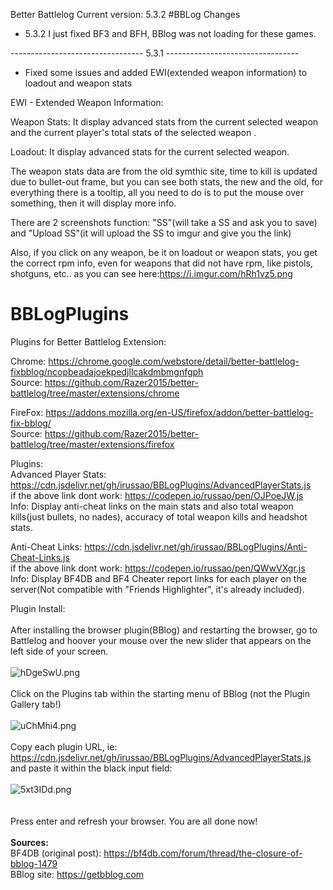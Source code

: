 Better Battlelog Current version: 5.3.2
#BBLog Changes

- 5.3.2 I just fixed BF3 and BFH, BBlog was not loading for these games.

--------------------------------- 5.3.1 ---------------------------------
- Fixed some issues and added EWI(extended weapon information) to loadout and weapon stats

EWI - Extended Weapon Information:

Weapon Stats: It display advanced stats from the current selected weapon and the current player's total stats of the selected weapon .

Loadout: It display advanced stats for the current selected weapon.

The weapon stats data are from the old symthic site, time to kill is updated due to bullet-out frame, but you can see both stats, the new and the old, for everything there is a tooltip, all you need to do is to put the mouse over something, then it will display more info.

There are 2 screenshots function: "SS"(will take a SS and ask you to save) and "Upload SS"(it will upload the SS to imgur and give you the link)

Also, if you click on any weapon, be it on loadout or weapon stats, you get the correct rpm info, even for weapons that did not have rpm, like pistols, shotguns, etc.. as you can see here:https://i.imgur.com/hRh1vz5.png

# BBLogPlugins
Plugins for Better Battlelog Extension:

Chrome: https://chrome.google.com/webstore/detail/better-battlelog-fixbblog/ncopbeadajoekpedjllcakdmbmgnfgph
<br>Source: https://github.com/Razer2015/better-battlelog/tree/master/extensions/chrome

FireFox: https://addons.mozilla.org/en-US/firefox/addon/better-battlelog-fix-bblog/
<br>Source: https://github.com/Razer2015/better-battlelog/tree/master/extensions/firefox

Plugins:<br>
Advanced Player Stats: https://cdn.jsdelivr.net/gh/irussao/BBLogPlugins/AdvancedPlayerStats.js
<br>if the above link dont work: https://codepen.io/russao/pen/OJPoeJW.js
<br>Info: Display anti-cheat links on the main stats and also total weapon kills(just bullets, no nades), accuracy of total weapon kills and headshot stats.

Anti-Cheat Links: https://cdn.jsdelivr.net/gh/irussao/BBLogPlugins/Anti-Cheat-Links.js
<br>if the above link dont work: https://codepen.io/russao/pen/QWwVXgr.js
<br>Info: Display BF4DB and BF4 Cheater report links for each player on the server(Not compatible with "Friends Highlighter", it's already included). 

Plugin Install:
<br><br>
After installing the browser plugin(BBlog) and restarting the browser, go to Battlelog and hoover your mouse over the new slider that appears on the left side of your screen.<br>
<br><img src="https://bfautism.ga/images/bbl/hDgeSwU.png" alt="hDgeSwU.png" class="embedImage-img importedEmbed-img"></img><br>
<br>
Click on the Plugins tab within the starting menu of BBlog (not the Plugin Gallery tab!)<br>
<br><img src="https://bfautism.ga/images/bbl/uChMhi4.png" alt="uChMhi4.png" class="embedImage-img importedEmbed-img"></img><br>
<br>
Copy each plugin URL, ie: https://cdn.jsdelivr.net/gh/irussao/BBLogPlugins/AdvancedPlayerStats.js and paste it within the black input field:<br>
<br><img src="https://bfautism.ga/images/bbl/5xt3IDd.png" alt="5xt3IDd.png" class="embedImage-img importedEmbed-img"></img><br><br>
<br>
Press enter and refresh your browser. You are all done now!<br>
<br>
<b>Sources:</b><br>
BF4DB (original post): <a href="https://bf4db.com/forum/thread/the-closure-of-bblog-1479" target="_blank">https://bf4db.com/forum/thread/the-closure-of-bblog-1479</a>
<br>
BBlog site: <a href="https://getbblog.com" target="_blank">https://getbblog.com</a>

